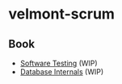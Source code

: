 # velmont-scrum

## Book
- [Software Testing](book/SOFTWARE_TESTING.MD) (WIP)
- [Database Internals](book/DATABASE_INTERNALS.MD) (WIP)
